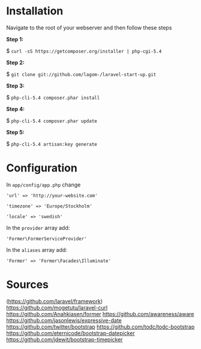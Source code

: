 # Installation

Navigate to the root of your webserver and then follow these steps

**Step 1:**

$ `curl -sS https://getcomposer.org/installer | php-cgi-5.4`

**Step 2:**

$ `git clone git://github.com/lagom-/laravel-start-up.git`

**Step 3:**

$ `php-cli-5.4 composer.phar install`

**Step 4:**

$ `php-cli-5.4 composer.phar update`

**Step 5:**

$ `php-cli-5.4 artisan:key generate`

# Configuration
In `app/config/app.php` change

`'url' => 'http://your-website.com'`

`'timezone' => 'Europe/Stockholm'`

`'locale' => 'swedish'`

In the `provider` array add:

`'Former\FormerServiceProvider'`

In the `aliases` array add:

`'Former' => 'Former\Facades\Illuminate'`

# Sources
(https://github.com/laravel/framework)
https://github.com/mogetutu/laravel-curl
https://github.com/Anahkiasen/former
https://github.com/awareness/aware
https://github.com/jasonlewis/expressive-date
https://github.com/twitter/bootstrap
https://github.com/todc/todc-bootstrap
https://github.com/eternicode/bootstrap-datepicker
https://github.com/jdewit/bootstrap-timepicker
